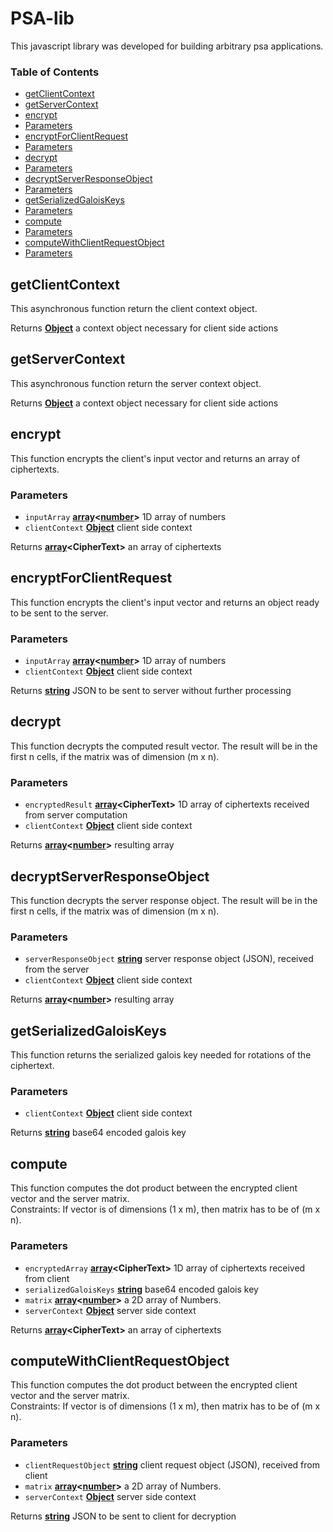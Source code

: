 # PSA-lib

This javascript library was developed for building arbitrary psa applications. 

<!-- Generated by documentation.js. Update this documentation by updating the source code. -->  
  
### Table of Contents  
  
- [getClientContext][1]  
- [getServerContext][2]  
- [encrypt][3]  
 - [Parameters][4]  
- [encryptForClientRequest][5]  
 - [Parameters][6]  
- [decrypt][7]  
 - [Parameters][8]  
- [decryptServerResponseObject][9]  
 - [Parameters][10]  
- [getSerializedGaloisKeys][11]  
 - [Parameters][12]  
- [compute][13]  
 - [Parameters][14]  
- [computeWithClientRequestObject][15]  
 - [Parameters][16]  
  
## getClientContext  
  
This asynchronous function return the client context object.  
  
Returns **[Object][17]** a context object necessary for client side actions  
  
## getServerContext  
  
This asynchronous function return the server context object.  
  
Returns **[Object][17]** a context object necessary for client side actions  
  
## encrypt  
  
This function encrypts the client's input vector and returns an array of ciphertexts.  
  
### Parameters  
  
- `inputArray` **[array][18]&lt;[number][19]>** 1D array of numbers  
- `clientContext` **[Object][17]** client side context  
  
Returns **[array][18]&lt;CipherText>** an array of ciphertexts  
  
## encryptForClientRequest  
  
This function encrypts the client's input vector and returns an object ready to be sent to the server.  
  
### Parameters  
  
- `inputArray` **[array][18]&lt;[number][19]>** 1D array of numbers  
- `clientContext` **[Object][17]** client side context  
  
Returns **[string][20]** JSON to be sent to server without further processing  
  
## decrypt  
  
This function decrypts the computed result vector. The result will be in the first n cells, if the matrix was of dimension (m x n).  
  
### Parameters  
  
- `encryptedResult` **[array][18]&lt;CipherText>** 1D array of ciphertexts received from server computation  
- `clientContext` **[Object][17]** client side context  
  
Returns **[array][18]&lt;[number][19]>** resulting array  
  
## decryptServerResponseObject  
  
This function decrypts the server response object. The result will be in the first n cells, if the matrix was of dimension (m x n).  
  
### Parameters  
  
- `serverResponseObject` **[string][20]** server response object (JSON), received from the server  
- `clientContext` **[Object][17]** client side context  
  
Returns **[array][18]&lt;[number][19]>** resulting array  
  
## getSerializedGaloisKeys  
  
This function returns the serialized galois key needed for rotations of the ciphertext.  
  
### Parameters  
  
- `clientContext` **[Object][17]** client side context  
  
Returns **[string][20]** base64 encoded galois key  
  
## compute  
  
This function computes the dot product between the encrypted client vector and the server matrix.  
Constraints: If vector is of dimensions (1 x m), then matrix has to be of (m x n).  
  
### Parameters  
  
- `encryptedArray` **[array][18]&lt;CipherText>** 1D array of ciphertexts received from client  
- `serializedGaloisKeys` **[string][20]** base64 encoded galois key  
- `matrix` **[array][18]&lt;[number][19]>** a 2D array of Numbers.  
- `serverContext` **[Object][17]** server side context  
  
Returns **[array][18]&lt;CipherText>** an array of ciphertexts  
  
## computeWithClientRequestObject  
  
This function computes the dot product between the encrypted client vector and the server matrix.  
Constraints: If vector is of dimensions (1 x m), then matrix has to be of (m x n).  
  
### Parameters  
  
- `clientRequestObject` **[string][20]** client request object (JSON), received from client  
- `matrix` **[array][18]&lt;[number][19]>** a 2D array of Numbers.  
- `serverContext` **[Object][17]** server side context  
  
Returns **[string][20]** JSON to be sent to client for decryption  
  
[1]: #getclientcontext  
  
[2]: #getservercontext  
  
[3]: #encrypt  
  
[4]: #parameters  
  
[5]: #encryptforclientrequest  
  
[6]: #parameters-1  
  
[7]: #decrypt  
  
[8]: #parameters-2  
  
[9]: #decryptserverresponseobject  
  
[10]: #parameters-3  
  
[11]: #getserializedgaloiskeys  
  
[12]: #parameters-4  
  
[13]: #compute  
  
[14]: #parameters-5  
  
[15]: #computewithclientrequestobject  
  
[16]: #parameters-6  
  
[17]: https://developer.mozilla.org/docs/Web/JavaScript/Reference/Global_Objects/Object  
  
[18]: https://developer.mozilla.org/docs/Web/JavaScript/Reference/Global_Objects/Array  
  
[19]: https://developer.mozilla.org/docs/Web/JavaScript/Reference/Global_Objects/Number  
  
[20]: https://developer.mozilla.org/docs/Web/JavaScript/Reference/Global_Objects/String